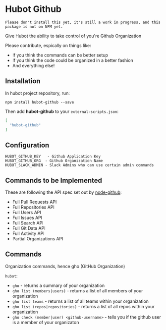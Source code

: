 # Hubot Github

`Please don't install this yet, it's still a work in progress, and this package is not on NPM yet.`

Give Hubot the ability to take control of you're Github Organization


Please contribute, espically on things like:

* If you think the commands can be better setup
* If you think the code could be organized in a better fashion
* And everything else!


## Installation

In hubot project repository, run:

`npm install hubot-github --save`

Then add **hubot-github** to your `external-scripts.json`:

```json
[
  "hubot-github"
]
```


## Configuration

```
HUBOT_GITHUB_KEY   - Github Application Key
HUBOT_GITHUB_ORG  - Github Organization Name
HUBOT_SLACK_ADMIN - Slack Admins who can use certain admin commands
```

## Commands to be Implemented

These are following the API spec set out by [node-github](http://mikedeboer.github.io/node-github/):

* Full Pull Requests API
* Full Repositories API
* Full Users API
* Full Issues API
* Full Search API
* Full Git Data API
* Full Activity API
* Partial Organizations API


## Commands

Organization commands, hence gho (GitHub Organization)

`hubot`:

* `gho` - returns a summary of your organization
* `gho list (members|users)` - returns a list of all members of your organization
* `gho list teams` - returns a list of all teams within your organization
* `gho list (repos|repositories)` - returns a list of all repos within your organization
* `gho check (member|user) <github-username>` - tells you if the github user is a member of your organizaton
